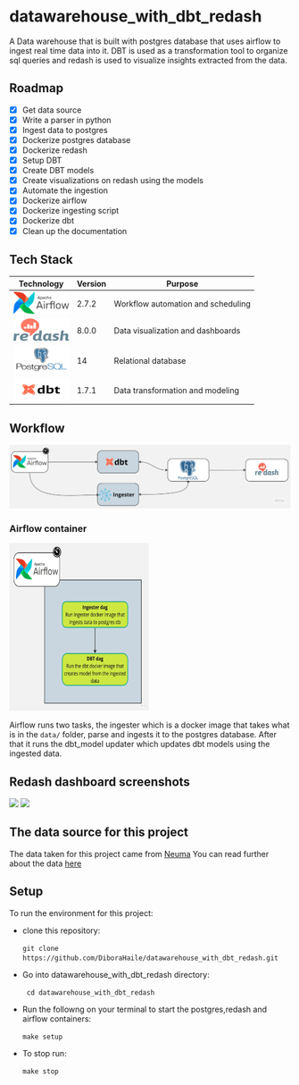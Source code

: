 # datawarehouse_with_dbt_redash
A Data warehouse that is built with postgres database that uses airflow to ingest real time data into it. DBT is used as a transformation tool to organize sql queries and redash is used to visualize insights extracted from the data.

## Roadmap
- [x] Get data source
- [x] Write a parser in python
- [x] Ingest data to postgres
- [x] Dockerize postgres database
- [x] Dockerize redash
- [x] Setup DBT
- [x] Create DBT models
- [x] Create visualizations on redash using the models
- [x] Automate the ingestion
- [x] Dockerize airflow
- [x] Dockerize ingesting script
- [x] Dockerize dbt
- [x] Clean up the documentation

## Tech Stack 


| Technology   | Version       | Purpose                               |
|--------------|---------------|---------------------------------------|
| <img src="images/airflow.png" alt="image" width="100" height="40"> | 2.7.2        | Workflow automation and scheduling    |
| <img src="images/images%20(2).png" alt="image" width="100" height="40">       | 8.0.0        | Data visualization and dashboards     |
| <img src="images/postgres.svg" alt="image" width="100" height="50">    | 14          | Relational database                   |
| <img src="images/dbt_logo.png" alt="image" width="100" height="40">           | 1.7.1        | Data transformation and modeling      |


## Workflow 
![](images/workflow.jpg)

### Airflow container
<img src="images/airflow_dags.jpg" alt="image" width="250" height="300">

Airflow runs two tasks, the ingester which is a docker image that takes what is in the ```data/``` folder, parse and ingests it to the postgres database. After that it runs the dbt_model updater which updates dbt models using the ingested data.

## Redash dashboard screenshots
![](images/Screenshot%202023-11-14%20at%2012.32.51 PM.png)
![](images/Screenshot%202023-11-14%20at%2012.32.37 PM.png)


## The data source for this project 
The data taken for this project came from [Neuma](https://open-traffic.epfl.ch/) 
You can read further about the data [here](data/README.md)

## Setup
To run the environment for this project:

- clone this repository:
  
    ```git clone https://github.com/DiboraHaile/datawarehouse_with_dbt_redash.git ```

- Go into datawarehouse_with_dbt_redash directory:

    ``` cd datawarehouse_with_dbt_redash```

- Run the followng on your terminal to start the postgres,redash and airflow containers:

    ``` make setup ```
  
- To stop run:
  
    ``` make stop ```

